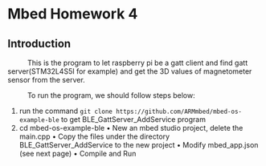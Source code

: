 # Mbed Homework 4

## Introduction

&nbsp;&nbsp;&nbsp;&nbsp;&nbsp;&nbsp;&nbsp;&nbsp;&nbsp;
This is the program to let raspberry pi be a gatt client and find gatt server(STM32L4S5I for example) and get the 3D values of magnetometer sensor from the server.

&nbsp;&nbsp;&nbsp;&nbsp;&nbsp;&nbsp;&nbsp;&nbsp;&nbsp;
To run the program, we should follow steps below:
1. run the command ```git clone https://github.com/ARMmbed/mbed-os-example-ble``` to get BLE_GattServer_AddService program
2. cd mbed-os-example-ble
  • New an mbed studio project, delete the main.cpp
  • Copy the files under the directory BLE_GattServer_AddService to the new project
  • Modify mbed_app.json (see next page)
  • Compile and Run



